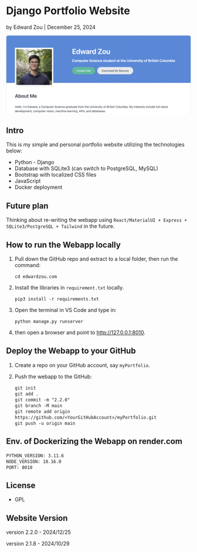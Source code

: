 # Django Portfolio Website

by Edward Zou | December 25, 2024



![forepage](static/images/forepage.png)



## Intro

This is my simple and personal portfolio website utilizing the technologies below:

* Python - Django
* Database with SQLite3 (can switch to PostgreSQL, MySQL)
* Bootstrap with localized CSS files
* JavaScript
* Docker deployment



## Future plan

Thinking about re-writing the webapp using `React/MaterialUI + Express + SQLite3/PostgreSQL + Tailwind` in the future.



## How to run the Webapp locally

1. Pull down the GitHub repo and extract to a local folder, then run the command:

   ```
   cd edwardzou.com
   ```

2. Install the libraries in `requirement.txt` locally.

   ```
   pip3 install -r requirements.txt
   ```

3. Open the terminal in VS Code and type in:

   ```
   python manage.py runserver
   ```

4. then open a browser and point to http://127.0.0.1:8010.



## Deploy the Webapp to your GitHub

1. Create a repo on your GitHub account, say `myPortfolio`.

2. Push the webapp to the GitHub:

   ```
   git init
   git add .
   git commit -m "2.2.0"
   git branch -M main
   git remote add origin https://github.com/<YourGitHubAccount>/myPortfolio.git
   git push -u origin main
   ```



## Env. of Dockerizing the Webapp on render.com

```
PYTHON_VERSION: 3.11.6
NODE_VERSION: 18.16.0
PORT: 8010
```



## License

- GPL



## Website Version

version 2.2.0 - 2024/12/25

version 2.1.8 - 2024/10/29
